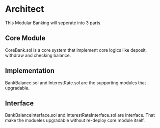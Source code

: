 # Architect
This Modular Banking will seperate into 3 parts.

## Core Module
CoreBank.sol is a core system that implement core logics like deposit, withdraw and checking balance.

## Implementation
BankBalance.sol and InterestRate.sol are the supporting modules that upgradable.

## Interface
BankBalanceInterface.sol and InterestRateInterface.sol are interface. That make the modueles upgradable without re-deploy core module itself.
